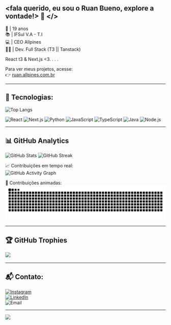 ## <fala querido, eu sou o Ruan Bueno, explore a vontade!> 👋 </>

👾 | 19 anos <br>
📚 | IFSul V.A - T.I <br>
💻 | CEO Allpines <br>
🐱‍👤 | Dev. Full Stack (T3 || Tanstack) <br>

React t3 & Next.js <3. . . . <br>

Para ver meus projetos, acesse:  
👉 [ruan.allpines.com.br](https://ruan.allpines.com.br/)

---

## 🚀 Tecnologias:
![Top Langs](https://github-readme-stats.vercel.app/api/top-langs/?username=rbxyz&layout=compact&theme=dracula&hide_border=true)

![React](https://img.shields.io/badge/React-61DAFB?style=for-the-badge&logo=react&logoColor=black)
![Next.js](https://img.shields.io/badge/Next.js-000000?style=for-the-badge&logo=nextdotjs&logoColor=white)
![Python](https://img.shields.io/badge/Python-FFD43B?style=for-the-badge&logo=python&logoColor=blue)
![JavaScript](https://img.shields.io/badge/JavaScript-F7DF1E?style=for-the-badge&logo=javascript&logoColor=black)
![TypeScript](https://img.shields.io/badge/TypeScript-3178C6?style=for-the-badge&logo=typescript&logoColor=white)
![Java](https://img.shields.io/badge/Java-007396?style=for-the-badge&logo=openjdk&logoColor=white)
![Node.js](https://img.shields.io/badge/Node.js-43853D?style=for-the-badge&logo=nodedotjs&logoColor=white)

---

## 📊 GitHub Analytics

![GitHub Stats](https://github-readme-stats.vercel.app/api?username=rbxyz&show_icons=true&theme=dracula&count_private=true)
![GitHub Streak](https://streak-stats.demolab.com/?user=rbxyz&theme=dracula&hide_border=true)

📈 Contribuições em tempo real:  
![GitHub Activity Graph](https://github-readme-activity-graph.vercel.app/graph?username=rbxyz&theme=dracula)

🐍 Contribuições animadas:  
![Snake animation](https://raw.githubusercontent.com/rbxyz/rbxyz/output/snake.svg)

---

## 🏆 GitHub Trophies
![](https://github-profile-trophy.vercel.app/?username=rbxyz&theme=dracula&no-frame=false&no-bg=true&margin-w=4)

---

## 📬 Contato:
[![Instagram](https://img.shields.io/badge/Instagram-@rb_rs_-E4405F?style=for-the-badge&logo=instagram&logoColor=white&labelColor=101010)](https://instagram.com/rb_rs_)  
[![LinkedIn](https://img.shields.io/badge/LinkedIn-Ruan_Bueno-0077B5?style=for-the-badge&logo=linkedin&logoColor=white&labelColor=101010)](https://www.linkedin.com/in/rbxyz)  
![Email](https://img.shields.io/badge/rbcr4z1@gmail.com-D14836?style=for-the-badge&logo=gmail&logoColor=white&labelColor=101010)

---

![](https://komarev.com/ghpvc/?username=rbxyz&color=blue&style=for-the-badge)
